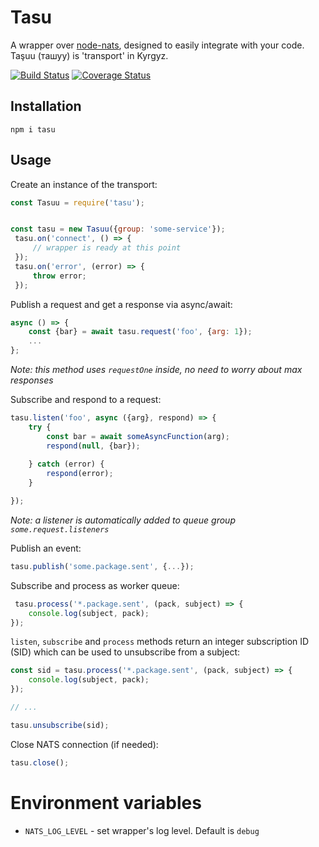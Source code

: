 Tasu
====

A wrapper over [node-nats](https://github.com/nats-io/node-nats), designed
to easily integrate with your code. Taşuu (ташуу) is 'transport' in Kyrgyz.

[![Build Status](https://travis-ci.org/yentsun/tasu.svg?branch=master)](https://travis-ci.org/yentsun/tasu)
[![Coverage Status](https://coveralls.io/repos/github/yentsun/tasu/badge.svg?branch=master)](https://coveralls.io/github/yentsun/tasu?branch=master)


Installation
------------

```
npm i tasu
```

Usage
-----

Create an instance of the transport:

```js
const Tasuu = require('tasu');


const tasu = new Tasuu({group: 'some-service'});
 tasu.on('connect', () => {
     // wrapper is ready at this point
 });
 tasu.on('error', (error) => {
     throw error;
 });
```


Publish a request and get a response via async/await:

```js
async () => {
    const {bar} = await tasu.request('foo', {arg: 1});
    ...
};

```
_Note: this method uses `requestOne` inside, no need to worry about max  
responses_ 


Subscribe and respond to a request:

```js
tasu.listen('foo', async ({arg}, respond) => {
    try {
        const bar = await someAsyncFunction(arg);
        respond(null, {bar});
           
    } catch (error) {
        respond(error);
    }

});
```

_Note: a listener is automatically added to queue group `some.request.listeners`_


Publish an event:

```js
tasu.publish('some.package.sent', {...});
```

Subscribe and process as worker queue:

```js
 tasu.process('*.package.sent', (pack, subject) => {
    console.log(subject, pack);
});
```

`listen`, `subscribe` and `process` methods return an integer subscription ID (SID) which can be used to unsubscribe from a subject:

```js
const sid = tasu.process('*.package.sent', (pack, subject) => {
    console.log(subject, pack);
});

// ...

tasu.unsubscribe(sid);
```

Close NATS connection (if needed):

```js
tasu.close();
```

Environment variables
=====================

- `NATS_LOG_LEVEL` - set wrapper's log level. Default is `debug`
